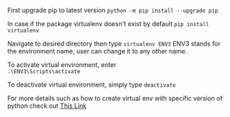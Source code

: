 First upgrade pip to latest version
`python -m pip install --upgrade pip`

In case if the package virtualenv doesn't exist by default
`pip install virtualenv`

Navigate to desired directory then type
`virtualenv ENV3`
ENV3 stands for the environment name, user can change it to any other name.

To activate virtual environment, enter\
`.\ENV3\Scripts\activate`

To deactivate virtual environment, simply type
`deactivate`

For more details such as how to create virtual env with specific version of python check out [This Link](https://www.c-sharpcorner.com/article/steps-to-set-up-a-virtual-environment-for-python-development/)
